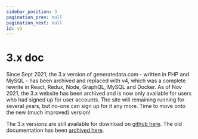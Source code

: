 ```yaml
---
sidebar_position: 3
pagination_prev: null
pagination_next: null
id: v3
---
```


# 3.x doc

Since Sept 2021, the 3.x version of generatedata.com - written in PHP and MySQL - has been archived and replaced 
with v4, which was a complete rewrite in React, Redux, Node, GraphQL, MySQL and Docker. As of Nov 2021, the 3.x website
has been archived and is now only available for users who had signed up for user accounts. The site will remaining running
for several years, but no-one can sign up for it any more. Time to move onto the new (much improved) version!

The 3.x versions are still available for download on [github here](https://github.com/benkeen/generatedata/releases). The
old documentation has been [archived here](https://benkeen.github.io/generatedata3/).
